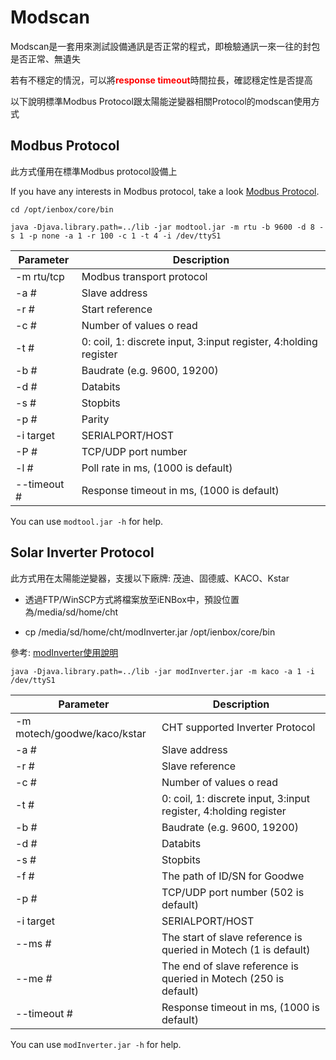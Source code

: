 # Modscan

Modscan是一套用來測試設備通訊是否正常的程式，即檢驗通訊一來一往的封包是否正常、無遺失

若有不穩定的情況，可以將<font color=red>**response timeout**</font>時間拉長，確認穩定性是否提高

以下說明標準Modbus Protocol跟太陽能逆變器相關Protocol的modscan使用方式

## Modbus Protocol

此方式僅用在標準Modbus protocol設備上

If you have any interests in Modbus protocol, take a look [Modbus Protocol](https://www.modbustools.com/modbus.html).

`cd /opt/ienbox/core/bin`

`java -Djava.library.path=../lib -jar modtool.jar -m rtu -b 9600 -d 8 -s 1 -p none -a 1 -r 100 -c 1 -t 4 -i /dev/ttyS1`

Parameter | Description
--------- | -----------
-m rtu/tcp | Modbus transport protocol
-a # | Slave address
-r # | Start reference
-c # | Number of values o read
-t # | 0: coil, 1: discrete input, 3:input register, 4:holding register
-b # | Baudrate (e.g. 9600, 19200)
-d # | Databits
-s # | Stopbits
-p # | Parity
-i target | SERIALPORT/HOST
-P # | TCP/UDP port number
-l # |  Poll rate in ms, (1000 is default)
--timeout # | Response timeout in ms, (1000 is default)

<aside class="notice">
You can use <code>modtool.jar -h</code> for help.
</aside>

## Solar Inverter Protocol

此方式用在太陽能逆變器，支援以下廠牌: 茂迪、固德威、KACO、Kstar

* 透過FTP/WinSCP方式將檔案放至iENBox中，預設位置為/media/sd/home/cht

* cp /media/sd/home/cht/modInverter.jar /opt/ienbox/core/bin

參考: [modInverter使用說明](http://bit.ly/2QN8DAq)

`java -Djava.library.path=../lib -jar modInverter.jar -m kaco -a 1 -i /dev/ttyS1`

Parameter | Description
--------- | -----------
-m motech/goodwe/kaco/kstar | CHT supported Inverter Protocol
-a # | Slave address
-r # | Slave reference
-c # | Number of values o read
-t # | 0: coil, 1: discrete input, 3:input register, 4:holding register
-b # | Baudrate (e.g. 9600, 19200)
-d # | Databits
-s # | Stopbits
-f # | The path of ID/SN for Goodwe
-p # | TCP/UDP port number (502 is default)
-i target | SERIALPORT/HOST
--ms # | The start of slave reference is queried in Motech (1 is default)
--me # | The end of slave reference is queried in Motech (250 is default)
--timeout # | Response timeout in ms, (1000 is default) 

<aside class="notice">
You can use <code>modInverter.jar -h</code> for help.
</aside>